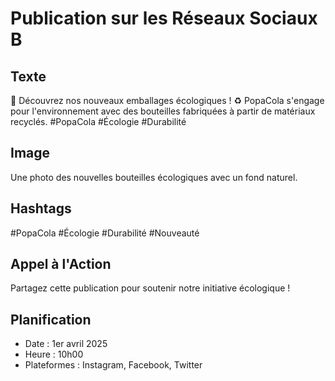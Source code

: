 # Publication sur les Réseaux Sociaux B

## Texte
🌿 Découvrez nos nouveaux emballages écologiques ! ♻️
PopaCola s'engage pour l'environnement avec des bouteilles fabriquées à partir de matériaux recyclés.
#PopaCola #Écologie #Durabilité

## Image
Une photo des nouvelles bouteilles écologiques avec un fond naturel.

## Hashtags
#PopaCola #Écologie #Durabilité #Nouveauté

## Appel à l'Action
Partagez cette publication pour soutenir notre initiative écologique !

## Planification
- Date : 1er avril 2025
- Heure : 10h00
- Plateformes : Instagram, Facebook, Twitter
